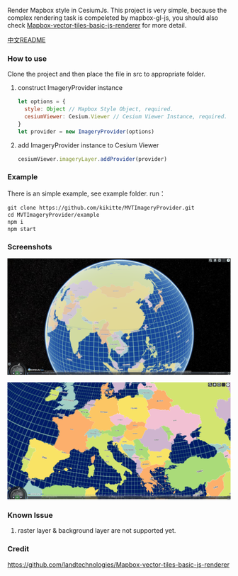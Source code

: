 Render Mapbox style in CesiumJs. This project is very simple, because the complex rendering task is compeleted by mapbox-gl-js, you should also check [Mapbox-vector-tiles-basic-js-renderer](https://github.com/landtechnologies/Mapbox-vector-tiles-basic-js-renderer) for more detail.

[中文README](README-zh.md)

### How to use

Clone the project and then place the file in src to appropriate folder.

1. construct ImageryProvider instance
   ```javascript
   let options = {
     style: Object // Mapbox Style Object, required.
     cesiumViewer: Cesium.Viewer // Cesium Viewer Instance, required.
   }
   let provider = new ImageryProvider(options)
   ```
2. add ImageryProvider instance to Cesium Viewer 
   ```javascript
   cesiumViewer.imageryLayer.addProvider(provider)
   ```

### Example
There is an simple example, see example folder.
run：
```shell
git clone https://github.com/kikitte/MVTImageryProvider.git
cd MVTImageryProvider/example
npm i
npm start
```

### Screenshots

![Screenshot_20201012_172140](screenshots/Screenshot_20201012_172140.png)

![Screenshot_20201012_172222](screenshots/Screenshot_20201012_172222.png)

### Known Issue

1. raster layer & background layer are not supported yet.

### Credit
https://github.com/landtechnologies/Mapbox-vector-tiles-basic-js-renderer
